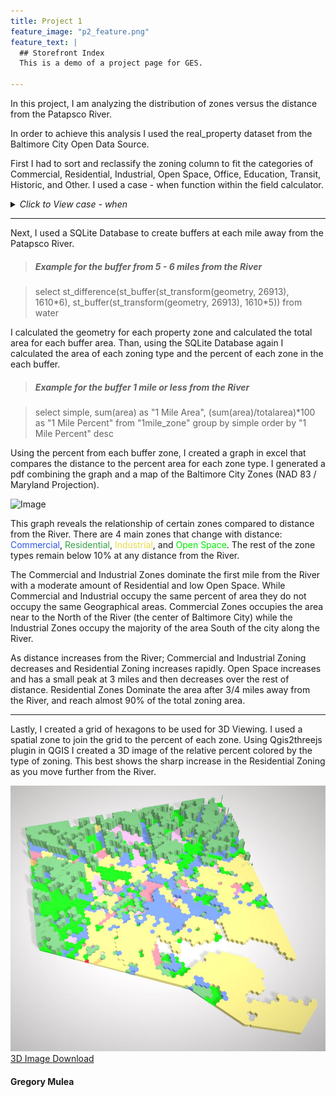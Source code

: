 ```yaml
---
title: Project 1
feature_image: "p2_feature.png"
feature_text: |
  ## Storefront Index
  This is a demo of a project page for GES.
  
---
```


In this project, I am analyzing the distribution of zones versus the distance from the Patapsco River.

In order to achieve this analysis I used the real_property dataset from the Baltimore City Open Data Source.

First I had to sort and reclassify the zoning column to fit the categories of Commercial, Residential, Industrial, Open Space, Office, Education, Transit, Historic, and Other.  I used a case - when function within the field calculator.

<details>
<summary>
<i>Click to View case - when </i>
</summary>
<p>
<blockquote> case <br />
when "zonecode" = 'C-1' then 'Commercial'<br />
when "zonecode" = 'C-1VC' then 'Commercial'<br />
when "zonecode" = 'C-2' then 'Commercial'<br />
when "zonecode" = 'C-4' then 'Commercial'<br />
when "zonecode" = 'C-5IH' then 'Commercial'<br />
when "zonecode" = 'C-5HT' then 'Commercial'<br />
when "zonecode" = 'C-5TO' then 'Commercial'<br />
when "zonecode" = 'C-5HS' then 'Commercial'<br />
when "zonecode" = 'C-5DC' then 'Commercial'<br />
when "zonecode" = 'C-3' then 'Commercial'<br />
when "zonecode" = 'C-2*' then 'Commercial'<br />
when "zonecode" = 'C-1E*' then 'Commercial'<br />
when "zonecode" = 'C-5DC*' then 'Commercial'<br />
when "zonecode" = 'C5TO*' then 'Commercial'<br />
when "zonecode" = 'C-5-G' then 'Commercial'<br />
when "zonecode" = 'C-1-E' then 'Commercial'<br />
when "zonecode" = 'C-5DE' then 'Commercial'<br />
when "zonecode" = 'BSC' then 'Education'<br />
when "zonecode" = 'EC-2' then 'Education'<br />
when "zonecode" = 'EC-1' then 'Education'<br />
when "zonecode" = 'H' then 'Historic'<br />
when "zonecode" = 'I-MU' then 'Industrial'<br />
when "zonecode" = 'I-1' then 'Industrial'<br />
when "zonecode" = 'I-2' then 'Industrial'<br />
when "zonecode" = 'MI' then 'Industrial'<br />
when "zonecode" = 'OR-2*' then 'Office'<br />
when "zonecode" = 'OR-1' then 'Office'<br />
when "zonecode" = 'OR-1*' then 'Office'<br />
when "zonecode" = 'OR-2' then 'Office'<br />
when "zonecode" = 'OIC' then 'Office'<br />
when "zonecode" = 'OS' then 'Open Space'<br />
when "zonecode" = 'OS*' then 'Open Space'<br />
when "zonecode" = 'R-5*' then 'Residential'<br />
when "zonecode" = 'R-1-C' then 'Residential'<br />
when "zonecode" = 'R-1-A' then 'Residential'<br />
when "zonecode" = 'R-6*' then 'Residential'<br />
when "zonecode" = 'R-1-B' then 'Residential'<br />
when "zonecode" = 'R-1' then 'Residential'<br />
when "zonecode" = 'R-3*' then 'Residential'<br />
when "zonecode" = 'R-1-E' then 'Residential'<br />
when "zonecode" = 'R-1E*' then 'Residential'<br />
when "zonecode" = 'R-1-D' then 'Residential'<br />
when "zonecode" = 'R-2' then 'Residential'<br />
when "zonecode" = 'R-4*' then 'Residential'<br />
when "zonecode" = 'R-1*' then 'Residential'<br />
when "zonecode" = 'R-9' then 'Residential'<br />
when "zonecode" = 'R-7' then 'Residential'<br />
when "zonecode" = 'R-8' then 'Residential'<br />
when "zonecode" = 'R-6' then 'Residential'<br />
when "zonecode" = 'R-8*' then 'Residential'<br />
when "zonecode" = 'R-10' then 'Residential'<br />
when "zonecode" = 'R-7*' then 'Residential'<br />
when "zonecode" = 'R-3' then 'Residential'<br />
when "zonecode" = 'R-5' then 'Residential'<br />
when "zonecode" = 'R-4' then 'Residential'<br />
when "zonecode" = 'TOD-3' then 'Transit'<br />
when "zonecode" = 'TOD-4' then 'Transit'<br />
when "zonecode" = 'TOD-1' then 'Transit'<br />
when "zonecode" = 'TOD-2' then 'Transit'<br />
when "zonecode" = 'TOD4*' then 'Transit'<br />
else 'Other'<br />
end
</blockquote>
</p>
</details>

---
Next, I used a SQLite Database to create buffers at each mile away from the Patapsco River.

> ##### Example for the buffer from 5 - 6 miles from the River

> select st_difference(st_buffer(st_transform(geometry, 26913), 1610\*6), st_buffer(st_transform(geometry, 26913), 1610\*5)) from water

I calculated the geometry for each property zone and calculated the total area for each buffer area.  Than, using the SQLite Database again I calculated the area of each zoning type and the percent of each zone in the each buffer.

> ##### Example for the buffer 1 mile or less from the River

> select simple, sum(area) as "1 Mile Area", (sum(area)/totalarea)*100 as "1 Mile Percent" from "1mile_zone" group by simple order by "1 Mile Percent" desc

Using the percent from each buffer zone, I created a graph in excel that compares the distance to the percent area for each zone type.  I generated a pdf combining the graph and a map of the Baltimore City Zones (NAD 83 / Maryland Projection).

![Image](balt_zones.png)

This graph reveals the relationship of certain zones compared to distance from the River.  There are 4 main zones that change with distance: <span style="color:#2f57e7">Commercial</span>, <span style="color:#37a040">Residential</span>, <span style="color:#eada46">Industrial</span>, and <span style="color:#00ec00">Open Space</span>.  The rest of the zone types remain below 10% at any distance from the River.

The Commercial and Industrial Zones dominate the first mile from the River with a moderate amount of Residential and low Open Space.  While Commercial and Industrial occupy the same percent of area they do not occupy the same Geographical areas.  Commercial Zones occupies the area near to the North of the River (the center of Baltimore City) while the Industrial Zones occupy the majority of the area South of the city along the River.

As distance increases from the River; Commercial and Industrial Zoning decreases and Residential Zoning increases rapidly.  Open Space increases and has a small peak at 3 miles and then decreases over the rest of distance.  Residential Zones Dominate the area after 3/4 miles away from the River, and reach almost 90% of the total zoning area.

---

Lastly, I created a grid of hexagons to be used for 3D Viewing.  I used a spatial zone to join the grid to the percent of each zone.  Using Qgis2threejs plugin in QGIS I created a 3D image of the relative percent colored by the type of zoning. This best shows the sharp increase in the Residential Zoning as you move further from the River.

![Image](hex1.JPG "3D View of Baltimore City")
[3D Image Download](hex.gltf)


#### Gregory Mulea
